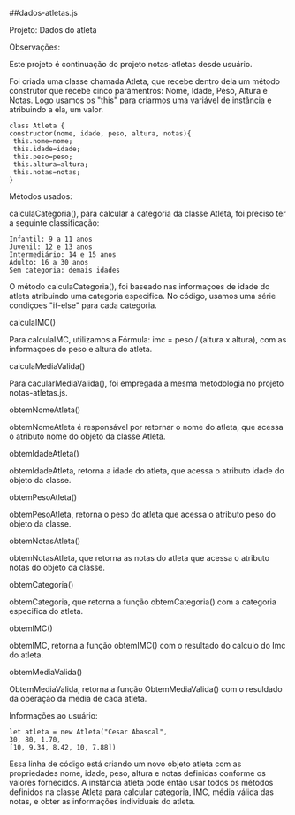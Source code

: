 ##dados-atletas.js

Projeto: Dados do atleta

Observações:

Este projeto é continuação do projeto notas-atletas desde usuário.



Foi criada uma classe chamada Atleta, que recebe dentro dela um método construtor que recebe cinco parâmentros:
Nome, Idade, Peso, Altura e Notas.
Logo usamos os "this" para criarmos uma variável de instância e atribuindo a ela, um valor.

    class Atleta {
    constructor(nome, idade, peso, altura, notas){
     this.nome=nome;
     this.idade=idade;
     this.peso=peso;
     this.altura=altura;
     this.notas=notas;
    }
    

 Métodos usados:

calculaCategoria(), para calcular a categoria da classe Atleta, foi preciso ter a seguinte classificação:

    Infantil: 9 a 11 anos
    Juvenil: 12 e 13 anos
    Intermediário: 14 e 15 anos
    Adulto: 16 a 30 anos
    Sem categoria: demais idades

O método calculaCategoria(), foi baseado nas informaçoes de idade do atleta atribuindo uma categoria especifica.
No código, usamos uma série condiçoes "if-else" para cada categoria.

calculaIMC()

Para calculaIMC, utilizamos a Fórmula: imc = peso / (altura x altura), com as informaçoes do peso e altura do atleta.

calculaMediaValida()

Para cacularMediaValida(), foi empregada a mesma metodologia no projeto notas-atletas.js.

obtemNomeAtleta()

obtemNomeAtleta é responsável por retornar o nome do atleta, que acessa o atributo nome do objeto da classe Atleta.

obtemIdadeAtleta()

obtemIdadeAtleta, retorna a idade do atleta, que acessa o atributo idade do objeto da classe.

obtemPesoAtleta()

obtemPesoAtleta, retorna o peso do atleta que acessa o atributo peso do objeto da classe.

obtemNotasAtleta()

obtemNotasAtleta, que retorna as notas do atleta que acessa o atributo notas do objeto da classe.

obtemCategoria()

obtemCategoria, que retorna a função obtemCategoria() com a categoria especifica do atleta.

obtemIMC()

obtemIMC, retorna a função obtemIMC() com o resultado do calculo do Imc do atleta.

obtemMediaValida()

ObtemMediaValida, retorna a função ObtemMediaValida() com o resuldado da operação da media de cada atleta.

Informações ao usuário:

    let atleta = new Atleta("Cesar Abascal",
    30, 80, 1.70,
    [10, 9.34, 8.42, 10, 7.88])

Essa linha de código está criando um novo objeto atleta com as propriedades nome, idade, peso, altura e notas definidas conforme os valores fornecidos. A instância atleta pode então usar todos os métodos definidos na classe Atleta para calcular categoria, IMC, média válida das notas, e obter as informações individuais do atleta.    

    


